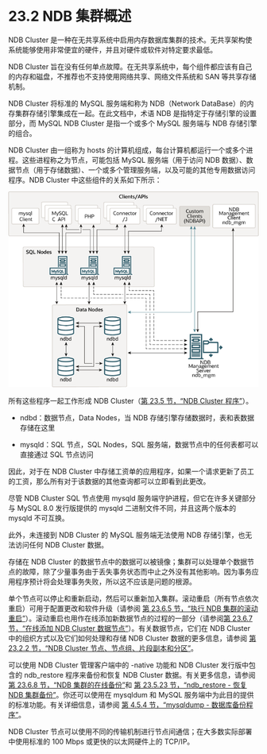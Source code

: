 # 23.2 NDB 集群概述

NDB Cluster 是一种在无共享系统中启用内存数据库集群的技术。无共享架构使系统能够使用非常便宜的硬件，并且对硬件或软件对特定要求最低。

NDB Cluster 旨在没有任何单点故障。在无共享系统中，每个组件都应该有自己的内存和磁盘，不推荐也不支持使用网络共享、网络文件系统和 SAN 等共享存储机制。

NDB Cluster 将标准的 MySQL 服务端和称为 NDB（Network DataBase）的内存集群存储引擎集成在一起。在此文档中，术语 NDB 是指特定于存储引擎的设置部分，而 MySQL NDB  Cluster 是指一个或多个 MySQL 服务端与 NDB 存储引擎的组合。

NDB Cluster 由一组称为 hosts 的计算机组成，每台计算机都运行一个或多个进程。这些进程称之为节点，可能包括 MySQL 服务端（用于访问 NDB 数据）、数据节点（用于存储数据）、一个或多个管理服务端，以及可能的其他专用数据访问程序。NDB Cluster 中这些组件的关系如下所示：

![](./01.png)

所有这些程序一起工作形成 NDB Cluster（[第 23.5 节，“NDB Cluster 程序”](https://dev.mysql.com/doc/refman/8.0/en/mysql-cluster-programs.html "23.5 NDB 集群程序")）。

+ ndbd：数据节点，Data Nodes，当 NDB 存储引擎存储数据时，表和表数据存储在这里

+ mysqld：SQL 节点，SQL Nodes，SQL 服务端，数据节点中的任何表都可以直接通过 SQL 节点访问

因此，对于在 NDB Cluster 中存储工资单的应用程序，如果一个请求更新了员工的工资，那么所有对于该数据的其他查询都可以立即看到此更改。

尽管 NDB Cluster SQL 节点使用 mysqld 服务端守护进程，但它在许多关键部分与 MySQL 8.0 发行版提供的 mysqld 二进制文件不同，并且这两个版本的 mysqld 不可互换。

此外，未连接到 NDB Cluster 的 MySQL 服务端无法使用 NDB 存储引擎，也无法访问任何 NDB Cluster 数据。

存储在 NDB Cluster 的数据节点中的数据可以被镜像；集群可以处理单个数据节点的故障，除了少量事务由于丢失事务状态而中止之外没有其他影响。因为事务应用程序预计将会处理事务失败，所以这不应该是问题的根源。

单个节点可以停止和重新启动，然后可以重新加入集群。滚动重启（所有节点依次重启）可用于配置更改和软件升级（请参阅 [第 23.6.5 节，“执行 NDB 集群的滚动重启”](https://dev.mysql.com/doc/refman/8.0/en/mysql-cluster-rolling-restart.html "23.6.5 执行 NDB Cluster 的滚动重启")）。滚动重启也用作在线添加新数据节点的过程的一部分（请参阅[第 23.6.7 节，“在线添加 NDB Cluster 数据节点”](https://dev.mysql.com/doc/refman/8.0/en/mysql-cluster-online-add-node.html "23.6.7 在线添加 NDB Cluster 数据节点")）。有关数据节点，它们在 NDB Cluster 中的组织方式以及它们如何处理和存储 NDB Cluster 数据的更多信息，请参阅 [第 23.2.2 节，“NDB Cluster 节点、节点组、片段副本和分区”](https://dev.mysql.com/doc/refman/8.0/en/mysql-cluster-nodes-groups.html "23.2.2 NDB Cluster 节点、节点组、片段副本和分区")。

可以使用 NDB Cluster 管理客户端中的 -native 功能和 NDB Cluster 发行版中包含的 ndb_restore 程序来备份和恢复 NDB Cluster 数据。有关更多信息，请参阅 [第 23.6.8 节，“NDB 集群的在线备份”](https://dev.mysql.com/doc/refman/8.0/en/mysql-cluster-backup.html "23.6.8 NDB Cluster 在线备份")和 [第 23.5.23 节，“ndb_restore - 恢复 NDB 集群备份”](https://dev.mysql.com/doc/refman/8.0/en/mysql-cluster-programs-ndb-restore.html "23.5.23 ndb_restore - 恢复 NDB Cluster 备份")。你还可以使用在 mysqldum 和 MySQL 服务端中为此目的提供的标准功能。有关详细信息，请参阅 [第 4.5.4 节，“mysqldump - 数据库备份程序”](https://dev.mysql.com/doc/refman/8.0/en/mysqldump.html "4.5.4 mysqldump——一个数据库备份程序")。

NDB Cluster 节点可以使用不同的传输机制进行节点间通信；在大多数实际部署中使用标准的 100 Mbps 或更快的以太网硬件上的 TCP/IP。
